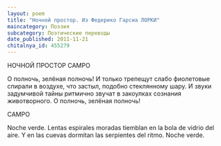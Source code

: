 ```yaml
---
layout: poem
title: "Ночной простор. Из Федерико Гарсиа ЛОРКИ"
maincategory: Поэзия
subcategory: Поэтические переводы
date_published: 2011-11-21
chitalnya_id: 455279
---
```




НОЧНОЙ ПРОСТОР
CAMPO

О полночь, зелёная  полночь!
И только трепещут слабо
фиолетовые спирали
в воздухе, что застыл,
подобно стеклянному шару. 
И звуки задумчивой тайны
ритмично звучат в закоулках
сознания животворного.
О полночь, зелёная полночь!
 
CAMPO

Noche verde.
Lentas
espirales moradas
tiemblan
en la bola de vidrio
del aire. 
Y en las cuevas dormitan
las serpientes del ritmo.
Noche verde.






